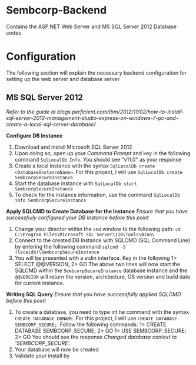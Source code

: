 # Sembcorp-Backend
Contains the ASP.NET Web Server and MS SQL Server 2012 Database codes

# Configuration
The following section will explain the necessary backend configuration for setting up the web server and database server

## MS SQL Server 2012
<i>Refer to the guide at blogs.perficient.com/ibm/2012/11/02/how-to-install-sql-server-2012-management-studio-express-on-windows-7-pc-and-create-a-local-sql-server-database/</i>

<b>Configure DB Instance</b>
1. Download and install Microsoft SQL Server 2012
2. Upon doing so, open up your *Command Prompt* and key in the following command `SqlLocalDb Info`. You should see "v11.0" as your response
3. Create a local instance with the syntax `SqlLocalDb create <DatabaseInstanceName>`. For this project, I will use `SqlLocalDb create SembcorpSecureInstance`
4. Start the database instance with `SqlLocalDb start SembcorpSecureInstance`
5. To check for the instance information, use the command `SqlLocalDb info SembcorpSecureInstance`

<b>Apply SQLCMD to Create Database for the Instance</b>
<i>Ensure that you have successfully configured your DB Instance before this point</i>
1. Change your director within the `cmd` window to the following path: `cd C:\Program Files\Microsoft SQL Server\110\Tools\Binn\`
2. Connect to the created DB Instance with SQLCMD (SQL Command Line) by entering the following command `sqlcmd -S (localdb)\SembcorpSecureInstance`
3. You will be presented with a stdin interface. Key in the following
1> SELECT @@VERSION;
2> GO
The above two lines will now start the SQLCMD within the `SembcorpSecureInstance` database instance and the `@@VERSION` will return the version, architecture, OS version and build date for current instance.

<b>Writing SQL Query</b>
<i>Ensure that you have successfully applied SQLCMD before this point</i>
1. To create a database, you need to type int he command with the syntax `CREATE DATABASE DBNAME`. For this project, I will use `CREATE DATABASE SEMBCORP_SECURE;`. Follow the following commands:
1> CREATE DATABASE SEMBCORP_SECURE;
2> GO
1> USE SEMBCORP_SECURE;
2> GO
You should see the response *Changed database context to 'SEMBCORP_SECURE'.*
2. Your database will now be created
3. Validate your install by
